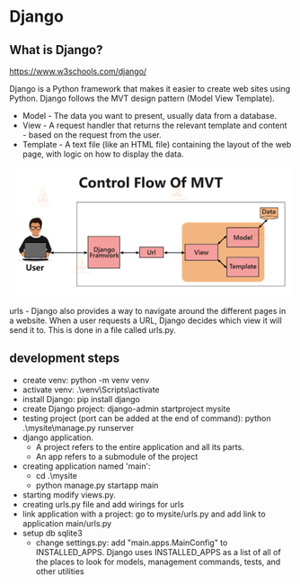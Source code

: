 # Django

## What is Django?

https://www.w3schools.com/django/

Django is a Python framework that makes it easier to create web sites using Python.
Django follows the MVT design pattern (Model View Template).

- Model - The data you want to present, usually data from a database.
- View - A request handler that returns the relevant template and content - based on the request from the user.
- Template - A text file (like an HTML file) containing the layout of the web page, with logic on how to display the data.

![alt text](image.png)

urls - Django also provides a way to navigate around the different pages in a website. When a user requests a URL, Django decides which view it will send it to. This is done in a file called urls.py.

## development steps

- create venv: python -m venv venv
- activate venv: .\venv\Scripts\activate
- install Django: pip install django
- create Django project: django-admin startproject mysite
- testing project (port can be added at the end of command): python .\mysite\manage.py runserver
- django application.
  - A project refers to the entire application and all its parts.
  - An app refers to a submodule of the project
- creating application named 'main':
  - cd .\mysite
  - python manage.py startapp main
- starting modify views.py.
- creating urls.py file and add wirings for urls
- link application with a project: go to mysite/urls.py and add link to application main/urls.py
- setup db sqlite3
  - change settings.py: add "main.apps.MainConfig" to INSTALLED_APPS. Django uses INSTALLED_APPS as a list of all of the places to look for models, management commands, tests, and other utilities
